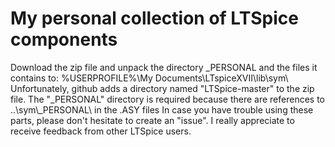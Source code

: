 # My personal collection of LTSpice components


Download the zip file and unpack the directory _PERSONAL and the files it contains to:
%USERPROFILE%\My Documents\LTspiceXVII\lib\sym\\
Unfortunately, github adds a directory named "LTSpice-master" to the zip file.
The "_PERSONAL" directory is required because there are references to
..\sym\\_PERSONAL\ in the .ASY files
In case you have trouble using these parts, please don't hesitate to create an "issue". I really appreciate to receive feedback from other LTSpice users.

